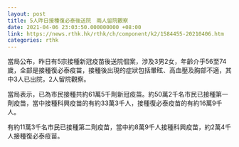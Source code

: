 ```yaml
---
layout: post
title: 5人昨日接種復必泰後送院　兩人留院觀察
date: 2021-04-06 23:03:50.000000000 +08:00
link: https://news.rthk.hk/rthk/ch/component/k2/1584455-20210406.htm
categories: rthk
---
```


當局公布，昨日有5宗接種新冠疫苗後送院個案，涉及3男2女，年齡介乎56至74歲，全部是接種復必泰疫苗，接種後出現的症狀包括暈眩、高血壓及胸部不適，其中3人已出院，2人留院觀察。

當局表示，已為市民接種共約61萬5千劑新冠疫苗。約50萬2千名市民已接種第一劑疫苗，當中接種科興疫苗的有約33萬3千人，接種復必泰疫苗的有約16萬9千人。

有約11萬3千名市民已接種第二劑疫苗，當中約8萬9千人接種科興疫苗，約2萬4千人接種復必泰疫苗。
